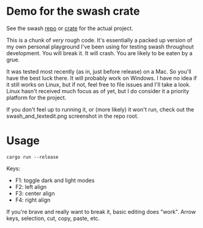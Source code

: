 # Demo for the swash crate

See the swash [repo](https://github.com/dfrg/swash) or [crate](https://crates.io/crates/swash) for the actual project.

This is a chunk of _very_ rough code. It's essentially a packed up version of my
own personal playground I've been using for testing swash throughout development.
You will break it. It will crash. You are likely to be eaten by a grue.

It was tested most recently (as in, just before release) on a Mac. So you'll have the
best luck there. It will probably work on Windows. I have no idea if it still works
on Linux, but if not, feel free to file issues and I'll take a look. Linux hasn't received
much focus as of yet, but I do consider it a priority platform for the project.

If you don't feel up to running it, or (more likely) it won't run, check out the
swash_and_textedit.png screenshot in the repo root.

# Usage
```
cargo run --release
```

Keys:

- F1: toggle dark and light modes
- F2: left align
- F3: center align
- F4: right align

If you're brave and really want to break it, basic editing does "work". Arrow keys, selection, cut, copy, paste, etc.
